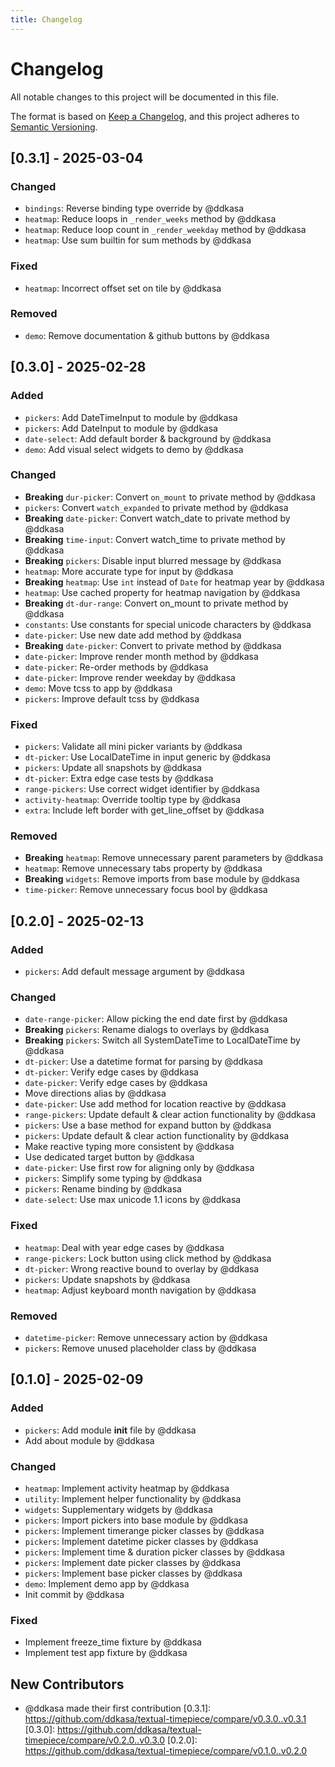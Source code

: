 ```yaml
---
title: Changelog
---
```


# Changelog

All notable changes to this project will be documented in this file.

The format is based on [Keep a Changelog](https://keepachangelog.com/en/1.0.0/),
and this project adheres to [Semantic Versioning](https://semver.org/spec/v2.0.0.html).

## [0.3.1] - 2025-03-04

### Changed
- `bindings`: Reverse binding type override by @ddkasa
- `heatmap`: Reduce loops in `_render_weeks` method by @ddkasa
- `heatmap`: Reduce loop count in `_render_weekday` method by @ddkasa
- `heatmap`: Use sum builtin for sum methods by @ddkasa

### Fixed
- `heatmap`: Incorrect offset set on tile by @ddkasa

### Removed
- `demo`: Remove documentation & github buttons by @ddkasa

## [0.3.0] - 2025-02-28

### Added
- `pickers`: Add DateTimeInput to module by @ddkasa
- `pickers`: Add DateInput to module by @ddkasa
- `date-select`: Add default border & background by @ddkasa
- `demo`: Add visual select widgets to demo by @ddkasa

### Changed
- **Breaking** `dur-picker`: Convert `on_mount` to private method by @ddkasa
- `pickers`: Convert `watch_expanded` to private method by @ddkasa
- **Breaking** `date-picker`: Convert watch_date to private method by @ddkasa
- **Breaking** `time-input`: Convert watch_time to private method by @ddkasa
- **Breaking** `pickers`: Disable input blurred message by @ddkasa
- `heatmap`: More accurate type for input by @ddkasa
- **Breaking** `heatmap`: Use `int` instead of `Date` for heatmap year by @ddkasa
- `heatmap`: Use cached property for heatmap navigation by @ddkasa
- **Breaking** `dt-dur-range`: Convert on_mount to private method by @ddkasa
- `constants`: Use constants for special unicode characters by @ddkasa
- `date-picker`: Use new date add method by @ddkasa
- **Breaking** `date-picker`: Convert to private method by @ddkasa
- `date-picker`: Improve render month method by @ddkasa
- `date-picker`: Re-order methods by @ddkasa
- `date-picker`: Improve render weekday by @ddkasa
- `demo`: Move tcss to app by @ddkasa
- `pickers`: Improve default tcss by @ddkasa

### Fixed
- `pickers`: Validate all mini picker variants by @ddkasa
- `dt-picker`: Use LocalDateTime in input generic by @ddkasa
- `pickers`: Update all snapshots by @ddkasa
- `dt-picker`: Extra edge case tests by @ddkasa
- `range-pickers`: Use correct widget identifier by @ddkasa
- `activity-heatmap`: Override tooltip type by @ddkasa
- `extra`: Include left border with get_line_offset by @ddkasa

### Removed
- **Breaking** `heatmap`: Remove unnecessary parent parameters by @ddkasa
- `heatmap`: Remove unnecessary tabs property by @ddkasa
- **Breaking** `widgets`: Remove imports from base module by @ddkasa
- `time-picker`: Remove unnecessary focus bool by @ddkasa

## [0.2.0] - 2025-02-13

### Added
- `pickers`: Add default message argument by @ddkasa

### Changed
- `date-range-picker`: Allow picking the end date first by @ddkasa
- **Breaking** `pickers`: Rename dialogs to overlays by @ddkasa
- **Breaking** `pickers`: Switch all SystemDateTime to LocalDateTime by @ddkasa
- `dt-picker`: Use a datetime format for parsing by @ddkasa
- `dt-picker`: Verify edge cases by @ddkasa
- `date-picker`: Verify edge cases by @ddkasa
- Move directions alias by @ddkasa
- `date-picker`: Use add method for location reactive by @ddkasa
- `range-pickers`: Update default & clear action functionality by @ddkasa
- `pickers`: Use a base method for expand button by @ddkasa
- `pickers`: Update default & clear action functionality by @ddkasa
- Make reactive typing more consistent by @ddkasa
- Use dedicated target button by @ddkasa
- `date-picker`: Use first row for aligning only by @ddkasa
- `pickers`: Simplify some typing by @ddkasa
- `pickers`: Rename binding by @ddkasa
- `date-select`: Use max unicode 1.1 icons by @ddkasa

### Fixed
- `heatmap`: Deal with year edge cases by @ddkasa
- `range-pickers`: Lock button using click method by @ddkasa
- `dt-picker`: Wrong reactive bound to overlay by @ddkasa
- `pickers`: Update snapshots by @ddkasa
- `heatmap`: Adjust keyboard month navigation by @ddkasa

### Removed
- `datetime-picker`: Remove unnecessary action by @ddkasa
- `pickers`: Remove unused placeholder class by @ddkasa

## [0.1.0] - 2025-02-09

### Added
- `pickers`: Add module __init__ file by @ddkasa
- Add about module by @ddkasa

### Changed
- `heatmap`: Implement activity heatmap by @ddkasa
- `utility`: Implement helper functionality by @ddkasa
- `widgets`: Supplementary widgets by @ddkasa
- `pickers`: Import pickers into base module by @ddkasa
- `pickers`: Implement timerange picker classes by @ddkasa
- `pickers`: Implement datetime picker classes by @ddkasa
- `pickers`: Implement time & duration picker classes by @ddkasa
- `pickers`: Implement date picker classes by @ddkasa
- `pickers`: Implement base picker classes by @ddkasa
- `demo`: Implement demo app by @ddkasa
- Init commit by @ddkasa

### Fixed
- Implement freeze_time fixture by @ddkasa
- Implement test app fixture by @ddkasa

## New Contributors
* @ddkasa made their first contribution
[0.3.1]: https://github.com/ddkasa/textual-timepiece/compare/v0.3.0..v0.3.1
[0.3.0]: https://github.com/ddkasa/textual-timepiece/compare/v0.2.0..v0.3.0
[0.2.0]: https://github.com/ddkasa/textual-timepiece/compare/v0.1.0..v0.2.0

<!-- generated by git-cliff -->
